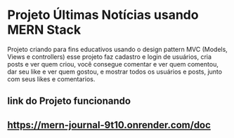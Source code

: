 # Projeto Últimas Notícias usando MERN Stack

Projeto criando para fins educativos usando o design pattern MVC (Models, Views e controllers)
esse projeto faz cadastro e login de usuários, cria posts e ver quem criou, você consegue comentar e ver quem comentou,
dar seu like e ver quem gostou, e mostrar todos os usuários e posts, junto com seus likes e comentarios.

## link do Projeto funcionando
## https://mern-journal-9t10.onrender.com/doc

